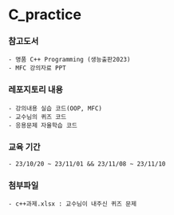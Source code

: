 C_practice
==========
### 참고도서 
    - 명품 C++ Programming (생능출판2023)
    - MFC 강의자료 PPT

### 레포지토리 내용
    - 강의내용 실습 코드(OOP, MFC)
    - 교수님의 퀴즈 코드
    - 응용문제 자율학습 코드

### 교육 기간
    - 23/10/20 ~ 23/11/01 && 23/11/08 ~ 23/11/10

### 첨부파일
    - c++과제.xlsx : 교수님이 내주신 퀴즈 문제